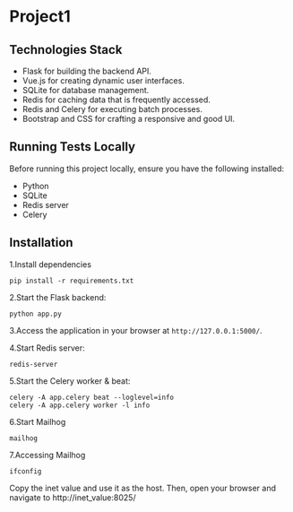 # Project1 

## Technologies Stack
- Flask for building the backend API.
- Vue.js for creating dynamic user interfaces.
- SQLite for database management.
- Redis for caching data that is frequently accessed.
- Redis and Celery for executing batch processes.
- Bootstrap and CSS for crafting a responsive and good UI.

## Running Tests Locally
Before running this project locally, ensure you have the following installed:
- Python 
- SQLite 
- Redis server
- Celery 


## Installation
1.Install dependencies

```
pip install -r requirements.txt
```

2.Start the Flask backend:

```
python app.py
```
3.Access the application in your browser at `http://127.0.0.1:5000/`.

4.Start Redis server:

```
redis-server
```

5.Start the Celery worker & beat:

```
celery -A app.celery beat --loglevel=info
celery -A app.celery worker -l info
```

6.Start Mailhog

```
mailhog
```

7.Accessing Mailhog
```
ifconfig
```
Copy the inet value and use it as the host. Then, open your browser and navigate to http://inet_value:8025/




